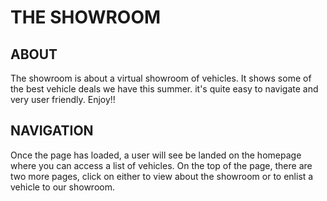 # THE SHOWROOM 

## ABOUT
The showroom is about a virtual showroom of vehicles. It shows some of the best vehicle deals we have this summer. it's quite easy to navigate and very user friendly. Enjoy!!

## NAVIGATION
Once the page has loaded, a user will see be landed on the homepage where you can access a list of vehicles. On the top of the page, there are two more pages, click on either to view about the showroom or to enlist a vehicle to our showroom. 
